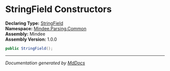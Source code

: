 ﻿<!--  
  <auto-generated>   
    The contents of this file were generated by a tool.  
    Changes to this file may be list if the file is regenerated  
  </auto-generated>   
-->

# StringField Constructors

**Declaring Type:** [StringField](../index.md)  
**Namespace:** [Mindee.Parsing.Common](../../index.md)  
**Assembly:** Mindee  
**Assembly Version:** 1.0.0

```csharp
public StringField();
```
___

*Documentation generated by [MdDocs](https://github.com/ap0llo/mddocs)*
